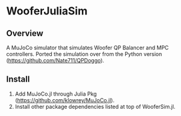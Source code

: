 # WooferJuliaSim

## Overview
A MuJoCo simulator that simulates Woofer QP Balancer and MPC controllers. Ported the simulation over from the Python version (https://github.com/Nate711/QPDoggo).

## Install
1. Add MuJoCo.jl through Julia Pkg (https://github.com/klowrey/MuJoCo.jl).
2. Install other package dependencies listed at top of WooferSim.jl.
